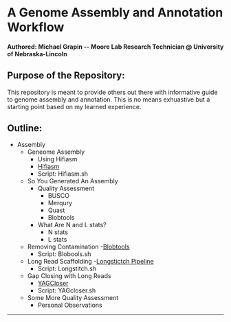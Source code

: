 # A Genome Assembly and Annotation Workflow 
#### Authored: Michael Grapin -- Moore Lab Research Technician @ University of Nebraska-Lincoln 

## Purpose of the Repository: 
This repository is meant to provide others out there with informative guide to genome assembly and annotation. This is no means exhuastive but a starting point based on my learned experience. 

## Outline:
* Assembly
	* Geneome Assembly
		- Using Hifiasm
		- [Hifiasm](https://github.com/chhylp123/hifiasm)
		- Script: Hifiasm.sh
	* So You Generated An Assembly
		- Quality Assessment 
			- BUSCO 
			- Merqury 
			- Quast 
			- Blobtools 
		- What Are N and L stats? 
			- N stats 
			- L stats
	* Removing Contamination
		-[Blobtools](https://github.com/genomehubs/blobtoolkit)
		- Script: Blobools.sh
	* Long Read Scaffolding
		-[Longstictch Pipeline](https://github.com/bcgsc/LongStitch)
		- Script: Longstitch.sh 
	* Gap Closing with Long Reads
		- [YAGCloser](https://github.com/merlyescalona/yagcloser)
		- Script: YAGcloser.sh
	* Some More Quality Assessment
		- Personal Observations
		
		
---